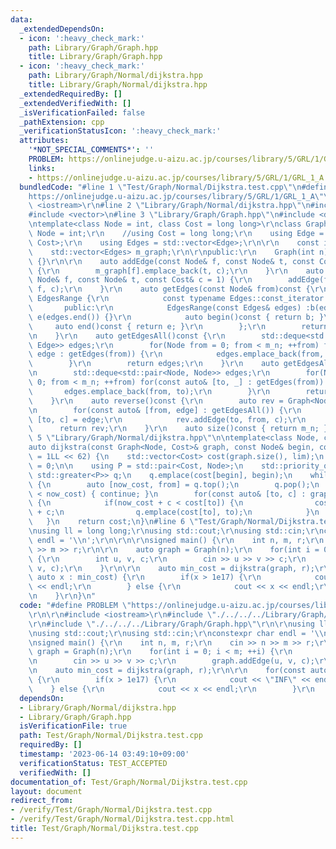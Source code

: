 ```yaml
---
data:
  _extendedDependsOn:
  - icon: ':heavy_check_mark:'
    path: Library/Graph/Graph.hpp
    title: Library/Graph/Graph.hpp
  - icon: ':heavy_check_mark:'
    path: Library/Graph/Normal/dijkstra.hpp
    title: Library/Graph/Normal/dijkstra.hpp
  _extendedRequiredBy: []
  _extendedVerifiedWith: []
  _isVerificationFailed: false
  _pathExtension: cpp
  _verificationStatusIcon: ':heavy_check_mark:'
  attributes:
    '*NOT_SPECIAL_COMMENTS*': ''
    PROBLEM: https://onlinejudge.u-aizu.ac.jp/courses/library/5/GRL/1/GRL_1_A
    links:
    - https://onlinejudge.u-aizu.ac.jp/courses/library/5/GRL/1/GRL_1_A
  bundledCode: "#line 1 \"Test/Graph/Normal/Dijkstra.test.cpp\"\n#define PROBLEM \"\
    https://onlinejudge.u-aizu.ac.jp/courses/library/5/GRL/1/GRL_1_A\"\r\n\r\n#include\
    \ <iostream>\r\n#line 2 \"Library/Graph/Normal/dijkstra.hpp\"\n#include <queue>\n\
    #include <vector>\n#line 3 \"Library/Graph/Graph.hpp\"\n#include <deque>\r\n\r\
    \ntemplate<class Node = int, class Cost = long long>\r\nclass Graph {\r\n    //using\
    \ Node = int;\r\n    //using Cost = long long;\r\n    using Edge = std::pair<Node,\
    \ Cost>;\r\n    using Edges = std::vector<Edge>;\r\n\r\n    const int m_n;\r\n\
    \    std::vector<Edges> m_graph;\r\n\r\npublic:\r\n    Graph(int n) :m_n(n), m_graph(n)\
    \ {}\r\n\r\n    auto addEdge(const Node& f, const Node& t, const Cost& c = 1)\
    \ {\r\n        m_graph[f].emplace_back(t, c);\r\n    }\r\n    auto addEdgeUndirected(const\
    \ Node& f, const Node& t, const Cost& c = 1) {\r\n        addEdge(f, t, c); addEdge(t,\
    \ f, c);\r\n    }\r\n    auto getEdges(const Node& from)const {\r\n        class\
    \ EdgesRange {\r\n            const typename Edges::const_iterator b, e;\r\n \
    \       public:\r\n            EdgesRange(const Edges& edges) :b(edges.begin()),\
    \ e(edges.end()) {}\r\n            auto begin()const { return b; }\r\n       \
    \     auto end()const { return e; }\r\n        };\r\n        return EdgesRange(m_graph[from]);\r\
    \n    }\r\n    auto getEdgesAll()const {\r\n        std::deque<std::pair<Node,\
    \ Edge>> edges;\r\n        for(Node from = 0; from < m_n; ++from) for(const auto&\
    \ edge : getEdges(from)) {\r\n            edges.emplace_back(from, edge);\r\n\
    \        }\r\n        return edges;\r\n    }\r\n    auto getEdgesAll2()const {\r\
    \n        std::deque<std::pair<Node, Node>> edges;\r\n        for(Node from =\
    \ 0; from < m_n; ++from) for(const auto& [to, _] : getEdges(from)) {\r\n     \
    \       edges.emplace_back(from, to);\r\n        }\r\n        return edges;\r\n\
    \    }\r\n    auto reverse()const {\r\n        auto rev = Graph<Node, Cost>(m_n);\r\
    \n        for(const auto& [from, edge] : getEdgesAll()) {\r\n            auto\
    \ [to, c] = edge;\r\n            rev.addEdge(to, from, c);\r\n        }\r\n  \
    \      return rev;\r\n    }\r\n    auto size()const { return m_n; };\r\n};\n#line\
    \ 5 \"Library/Graph/Normal/dijkstra.hpp\"\n\ntemplate<class Node, class Cost>\n\
    auto dijkstra(const Graph<Node, Cost>& graph, const Node& begin, const Cost& lim\
    \ = 1LL << 62) {\n    std::vector<Cost> cost(graph.size(), lim);\n    cost[begin]\
    \ = 0;\n\n    using P = std::pair<Cost, Node>;\n    std::priority_queue<P, std::vector<P>,\
    \ std::greater<P>> q;\n    q.emplace(cost[begin], begin);\n    while(!q.empty())\
    \ {\n        auto [now_cost, from] = q.top();\n        q.pop();\n        if(cost[from]\
    \ < now_cost) { continue; }\n        for(const auto& [to, c] : graph.getEdges(from))\
    \ {\n            if(now_cost + c < cost[to]) {\n                cost[to] = now_cost\
    \ + c;\n                q.emplace(cost[to], to);\n            }\n        }\n \
    \   }\n    return cost;\n}\n#line 6 \"Test/Graph/Normal/Dijkstra.test.cpp\"\n\r\
    \nusing ll = long long;\r\nusing std::cout;\r\nusing std::cin;\r\nconstexpr char\
    \ endl = '\\n';\r\n\r\n\r\nsigned main() {\r\n    int n, m, r;\r\n    cin >> n\
    \ >> m >> r;\r\n\r\n    auto graph = Graph(n);\r\n    for(int i = 0; i < m; ++i)\
    \ {\r\n        int u, v, c;\r\n        cin >> u >> v >> c;\r\n        graph.addEdge(u,\
    \ v, c);\r\n    }\r\n\r\n    auto min_cost = dijkstra(graph, r);\r\n\r\n    for(const\
    \ auto x : min_cost) {\r\n        if(x > 1e17) {\r\n            cout << \"INF\"\
    \ << endl;\r\n        } else {\r\n            cout << x << endl;\r\n        }\r\
    \n    }\r\n}\n"
  code: "#define PROBLEM \"https://onlinejudge.u-aizu.ac.jp/courses/library/5/GRL/1/GRL_1_A\"\
    \r\n\r\n#include <iostream>\r\n#include \"./../../../Library/Graph/Normal/dijkstra.hpp\"\
    \r\n#include \"./../../../Library/Graph/Graph.hpp\"\r\n\r\nusing ll = long long;\r\
    \nusing std::cout;\r\nusing std::cin;\r\nconstexpr char endl = '\\n';\r\n\r\n\r\
    \nsigned main() {\r\n    int n, m, r;\r\n    cin >> n >> m >> r;\r\n\r\n    auto\
    \ graph = Graph(n);\r\n    for(int i = 0; i < m; ++i) {\r\n        int u, v, c;\r\
    \n        cin >> u >> v >> c;\r\n        graph.addEdge(u, v, c);\r\n    }\r\n\r\
    \n    auto min_cost = dijkstra(graph, r);\r\n\r\n    for(const auto x : min_cost)\
    \ {\r\n        if(x > 1e17) {\r\n            cout << \"INF\" << endl;\r\n    \
    \    } else {\r\n            cout << x << endl;\r\n        }\r\n    }\r\n}"
  dependsOn:
  - Library/Graph/Normal/dijkstra.hpp
  - Library/Graph/Graph.hpp
  isVerificationFile: true
  path: Test/Graph/Normal/Dijkstra.test.cpp
  requiredBy: []
  timestamp: '2023-06-14 03:49:10+09:00'
  verificationStatus: TEST_ACCEPTED
  verifiedWith: []
documentation_of: Test/Graph/Normal/Dijkstra.test.cpp
layout: document
redirect_from:
- /verify/Test/Graph/Normal/Dijkstra.test.cpp
- /verify/Test/Graph/Normal/Dijkstra.test.cpp.html
title: Test/Graph/Normal/Dijkstra.test.cpp
---
```

